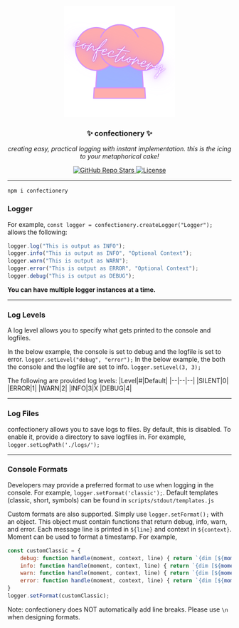 <p align="center">
  <a><img src="https://github.com/enbytedev/confectionery/blob/main/ICON.png" width="250" height="250" /></a>

  <h3 align="center">✨ confectionery ✨</h3>
 <p align="center"><i>creating easy, practical logging with instant implementation. this is the icing to your metaphorical cake!</i></p>
</p>
  <p align="center">
    <a href="https://github.com/enbytedev/confectionery">
      <img alt="GitHub Repo Stars" src="https://img.shields.io/github/stars/enbytedev/confectionery?style=for-the-badge">
    </a>
    <a href="https://github.com/enbytedev/confectionery/blob/main/LICENSE">
      <img alt="License" src="https://img.shields.io/github/license/enbytedev/confectionery?style=for-the-badge&color=AA4A44" />
    </a>
  <hr>
</p>

```
npm i confectionery
```

### Logger
For example, `const logger = confectionery.createLogger("Logger");` allows the following:
```js
logger.log("This is output as INFO");
logger.info("This is output as INFO", "Optional Context");
logger.warn("This is output as WARN");
logger.error("This is output as ERROR", "Optional Context");
logger.debug("This is output as DEBUG");
```
**You can have multiple logger instances at a time.**

----
### Log Levels
A log level allows you to specify what gets printed to the console and logfiles.

In the below example, the console is set to debug and the logfile is set to error.
`logger.setLevel("debug", "error");`
In the below example, the both the console and the logfile are set to info.
`logger.setLevel(3, 3);`

The following are provided log levels:
|Level|#|Default|
|--|--|--|
|SILENT|0|
|ERROR|1|
|WARN|2|
|INFO|3|X
|DEBUG|4|

----
### Log Files
confectionery allows you to save logs to files. By default, this is disabled. To enable it, provide a directory to save logfiles in.
For example, `logger.setLogPath('./logs/');`

----
### Console Formats
Developers may provide a preferred format to use when logging in the console.
For example, `logger.setFormat('classic');`.
Default templates (classic, short, symbols) can be found in `scripts/stdout/templates.js`

Custom formats are also supported. Simply use `logger.setFormat();` with an object. 
This object must contain functions that return debug, info, warn, and error. 
Each message line is printed in `${line}` and context in `${context}`. 
Moment can be used to format a timestamp. For example,
```js
const customClassic = {
    debug: function handle(moment, context, line) { return `{dim [${moment().format('HH:mm:ss:ms')}]} {bold {white DEBUG}}: {gray ${context}}${line}\n`},
    info: function handle(moment, context, line) { return `{dim [${moment().format('HH:mm:ss:ms')}]} {bold {cyan INFO}}:  {gray ${context}}${line}\n`},
    warn: function handle(moment, context, line) { return `{dim [${moment().format('HH:mm:ss:ms')}]} {bold {yellow WARN}}:  {gray ${context}}${line}\n`},
    error: function handle(moment, context, line) { return `{dim [${moment().format('HH:mm:ss:ms')}]} {bold {red ERROR}}: {gray ${context}}${line}\n`}
}
logger.setFormat(customClassic);
```
Note: confectionery does NOT automatically add line breaks. Please use `\n` when designing formats.